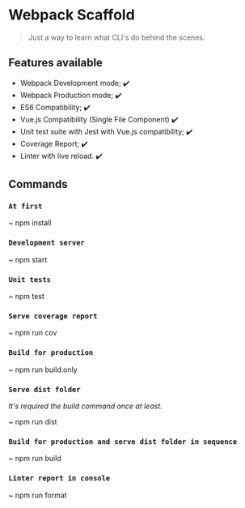 # Webpack Scaffold

> Just a way to learn what CLI's do behind the scenes.

## Features available

* Webpack Development mode; :heavy_check_mark: 
* Webpack Production mode; :heavy_check_mark:
* ES6 Compatibility; :heavy_check_mark:
* Vue.js Compatibility (Single File Component) :heavy_check_mark:
* Unit test suite with Jest with Vue.js compatibility; :heavy_check_mark:
* Coverage Report; :heavy_check_mark:
* Linter with live reload. :heavy_check_mark:

## Commands

### `At first`

~ npm install

### `Development server`

~ npm start

### `Unit tests`

~ npm test

### `Serve coverage report`

~ npm run cov

### `Build for production`

~ npm run build:only

### `Serve dist folder`

*It's required the build command once at least.*

~ npm run dist

### `Build for production and serve dist folder in sequence`

~ npm run build

### `Linter report in console`

~ npm run format

